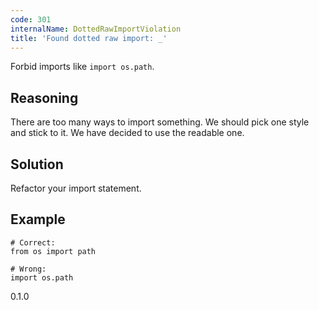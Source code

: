 ```yaml
---
code: 301
internalName: DottedRawImportViolation
title: 'Found dotted raw import: _'
---
```


Forbid imports like `import os.path`.

## Reasoning
There are too many ways to import something. We should pick one
style and stick to it. We have decided to use the readable one.

## Solution
Refactor your import statement.

## Example

    # Correct:
    from os import path
    
    # Wrong:
    import os.path

<div class="versionadded">

0.1.0

</div>